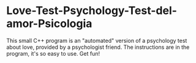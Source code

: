 # Love-Test-Psychology-Test-del-amor-Psicologia

This small C++ program is an "automated" version of a psychology test about love, provided by a psychologist friend.
The instructions are in the program, it's so easy to use. 
Get fun!

